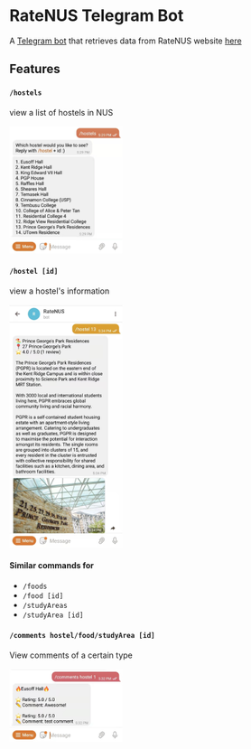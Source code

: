 # RateNUS Telegram Bot
A [Telegram bot](https://t.me/RateNUSBot) that retrieves data from RateNUS website [here](https://ratenus.com)

## Features 

#### `/hostels` 
view a list of hostels in NUS <br /><br />
<img src="images/listView.jpg" alt="list view" width="200"/>

#### `/hostel [id]` 
view a hostel's information <br /><br />
<img src="images/individualView.jpg" alt="individual view" width="200"/>

#### Similar commands for 
- `/foods` 
- `/food [id]`
- `/studyAreas`
- `/studyArea [id]`

#### `/comments hostel/food/studyArea [id]`
View comments of a certain type <br /><br />
<img src="images/commentView.jpg" alt="comment view" width="200"/>
